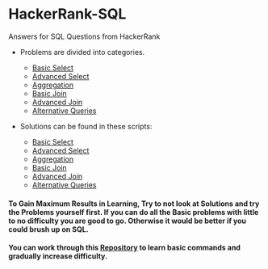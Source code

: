 # HackerRank-SQL
Answers for SQL Questions from HackerRank

- Problems are divided into categories.
    - [Basic Select](./Basic%20Select/Basic-Select.pdf)
    - [Advanced Select](./Advanced%20Select/Advanced-Select.pdf)
    - [Aggregation]()
    - [Basic Join](./Basic%20Join/Basic-Join.pdf)
    - [Advanced Join]()
    - [Alternative Queries](./Alternative%20Queries/Alternative-Queries.pdf)


- Solutions can be found in these scripts:
    - [Basic Select](./Basic%20Select/Basic-Select-Queries.sql)
    - [Advanced Select](./Advanced%20Select/Advanced-Select-Queries.sql)
    - [Aggregation]()
    - [Basic Join](./Basic%20Join/Basic-Join-Queries.sql)
    - [Advanced Join]()
    - [Alternative Queries](./Alternative%20Queries/Alternative-Queries.sql)
    


#### To Gain Maximum Results in Learning, Try to not look at Solutions and try the Problems yourself first. If you can do all the Basic problems with little to no difficulty you are good to go. Otherwise it would be better if you could brush up on SQL. 


#### You can work through this [Repository](https://github.com/jha-vineet69/SQL-Practice) to learn basic commands and gradually increase difficulty.